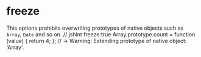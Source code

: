 # freeze

This options prohibits overwriting prototypes of native objects such as
`Array`, `Date` and so on.
    // jshint freeze:true
    Array.prototype.count = function (value) { return 4; };
    // -> Warning: Extending prototype of native object: 'Array'.
